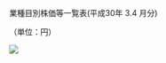業種目別株価等一覧表(平成30年 $3.4$ 月分)

（単位：円）

![](https://www.nta.go.jp/tmp/3d67b4b4-e5d7-4a6a-a68a-cfefe94b4e6f/images/263cbcb4cd3e32979bd306a89a41fbb110feccd2151788329cb0dc4e18fc7754.jpg)